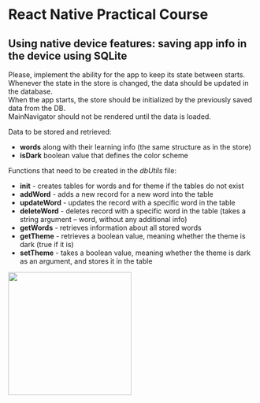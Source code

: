 # React Native Practical Course
## Using native device features: saving app info in the device using SQLite

Please, implement the ability for the app to keep its state between starts.  
Whenever the state in the store is changed, the data should be updated in the database.  
When the app starts, the store should be initialized by the previously saved data from the DB.  
MainNavigator should not be rendered until the data is loaded.  

Data to be stored and retrieved:
 - **words** along with their learning info (the same structure as in the store)
 - **isDark** boolean value that defines the color scheme

Functions that need to be created in the *dbUtils* file:
 - **init** - creates tables for words and for theme if the tables do not exist
 - **addWord** - adds a new record for a new word into the table
 - **updateWord** - updates the record with a specific word in the table
 - **deleteWord** - deletes record with a specific word in the table (takes a string argument – word, without any additional info)
 - **getWords** - retrieves information about all stored words
 - **getTheme** - retrieves a boolean value, meaning whether the theme is dark (true if it is)
 - **setTheme** - takes a boolean value, meaning whether the theme is dark as an argument, and stores it in the table

  
<img src="./assets/demo-play.gif" width=250>  
